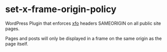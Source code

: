 # set-x-frame-origin-policy

WordPress Plugin that enforces [xfo](https://developer.mozilla.org/en-US/docs/Web/HTTP/Headers/X-Frame-Options) headers SAMEORIGIN on all public site pages.

Pages and posts will only be displayed in a frame on the same origin as the page itself.
